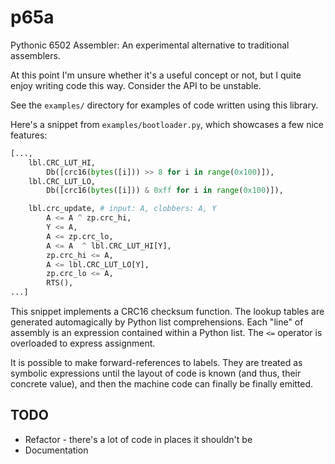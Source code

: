 # p65a
Pythonic 6502 Assembler: An experimental alternative to traditional assemblers.

At this point I'm unsure whether it's a useful concept or not, but I quite enjoy
writing code this way. Consider the API to be unstable.

See the `examples/` directory for examples of code written using this library.

Here's a snippet from `examples/bootloader.py`, which showcases a few nice features:

```python
[...,
	lbl.CRC_LUT_HI,
		Db([crc16(bytes([i])) >> 8 for i in range(0x100)]),
	lbl.CRC_LUT_LO,
		Db([crc16(bytes([i])) & 0xff for i in range(0x100)]),

	lbl.crc_update, # input: A, clobbers: A, Y
		A <= A ^ zp.crc_hi,
		Y <= A,
		A <= zp.crc_lo,
		A <= A  ^ lbl.CRC_LUT_HI[Y],
		zp.crc_hi <= A,
		A <= lbl.CRC_LUT_LO[Y],
		zp.crc_lo <= A,
		RTS(),
...]
```

This snippet implements a CRC16 checksum function. The lookup tables are generated
automagically by Python list comprehensions.
Each "line" of assembly is an expression contained within a Python list. The
`<=` operator is overloaded to express assignment.

It is possible to make forward-references to labels. They are treated as symbolic
expressions until the layout of code is known (and thus, their concrete value),
and then the machine code can finally be finally emitted.

## TODO

- Refactor - there's a lot of code in places it shouldn't be
- Documentation

